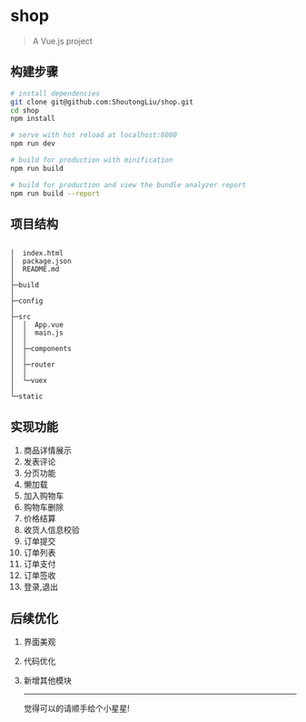 # shop

> A Vue.js project

## 构建步骤

``` bash
# install dependencies
git clone git@github.com:ShoutongLiu/shop.git
cd shop
npm install

# serve with hot reload at localhost:8080
npm run dev

# build for production with minification
npm run build

# build for production and view the bundle analyzer report
npm run build --report
```



## 项目结构

```

│  index.html
│  package.json   
│  README.md
│  
├─build          
│      
├─config		
│      
├─src
│  │  App.vue	
│  │  main.js
│  │  
│  ├─components  
│  │      
│  ├─router		
│  │      
│  └─vuex		
│          
└─static	
```

## 实现功能

1. 商品详情展示
2. 发表评论
3. 分页功能
4. 懒加载
5. 加入购物车
6. 购物车删除
7. 价格结算
8. 收货人信息校验
9. 订单提交
10. 订单列表
11. 订单支付
12. 订单签收
13. 登录,退出



## 后续优化

1. 界面美观

2. 代码优化

3. 新增其他模块

   ------

   觉得可以的请顺手给个小星星!